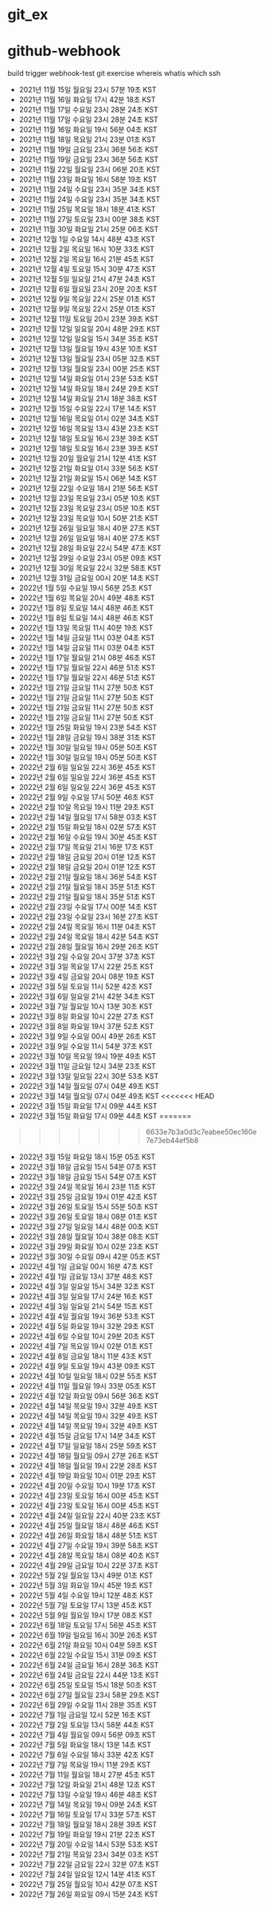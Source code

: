 # git_ex
# github-webhook
build trigger 
webhook-test
git exercise
whereis whatis which
ssh
- 2021년 11월 15일 월요일 23시 57분 19초 KST
- 2021년 11월 16일 화요일 17시 42분 18초 KST
- 2021년 11월 17일 수요일 23시 28분 24초 KST
- 2021년 11월 17일 수요일 23시 28분 24초 KST
- 2021년 11월 16일 화요일 19시 56분 04초 KST
- 2021년 11월 18일 목요일 21시 23분 01초 KST
- 2021년 11월 19일 금요일 23시 36분 56초 KST
- 2021년 11월 19일 금요일 23시 36분 56초 KST
- 2021년 11월 22일 월요일 23시 06분 20초 KST
- 2021년 11월 23일 화요일 16시 58분 19초 KST
- 2021년 11월 24일 수요일 23시 35분 34초 KST
- 2021년 11월 24일 수요일 23시 35분 34초 KST
- 2021년 11월 25일 목요일 18시 18분 41초 KST
- 2021년 11월 27일 토요일 23시 00분 38초 KST
- 2021년 11월 30일 화요일 21시 25분 06초 KST
- 2021년 12월  1일 수요일 14시 48분 43초 KST
- 2021년 12월  2일 목요일 16시 10분 33초 KST
- 2021년 12월  2일 목요일 16시 21분 45초 KST
- 2021년 12월  4일 토요일 15시 30분 47초 KST
- 2021년 12월  5일 일요일 21시 47분 24초 KST
- 2021년 12월  6일 월요일 23시 20분 20초 KST
- 2021년 12월  9일 목요일 22시 25분 01초 KST
- 2021년 12월  9일 목요일 22시 25분 01초 KST
- 2021년 12월 11일 토요일 20시 23분 39초 KST
- 2021년 12월 12일 일요일 20시 48분 29초 KST
- 2021년 12월 12일 일요일 15시 34분 35초 KST
- 2021년 12월 13일 월요일 19시 43분 10초 KST
- 2021년 12월 13일 월요일 23시 05분 32초 KST
- 2021년 12월 13일 월요일 23시 00분 25초 KST
- 2021년 12월 14일 화요일 01시 23분 53초 KST
- 2021년 12월 14일 화요일 18시 24분 29초 KST
- 2021년 12월 14일 화요일 21시 18분 38초 KST
- 2021년 12월 15일 수요일 22시 17분 14초 KST
- 2021년 12월 16일 목요일 01시 02분 34초 KST
- 2021년 12월 16일 목요일 13시 43분 23초 KST
- 2021년 12월 18일 토요일 16시 23분 39초 KST
- 2021년 12월 18일 토요일 16시 23분 39초 KST
- 2021년 12월 20일 월요일 21시 12분 41초 KST
- 2021년 12월 21일 화요일 01시 33분 56초 KST
- 2021년 12월 21일 화요일 15시 06분 14초 KST
- 2021년 12월 22일 수요일 18시 21분 56초 KST
- 2021년 12월 23일 목요일 23시 05분 10초 KST
- 2021년 12월 23일 목요일 23시 05분 10초 KST
- 2021년 12월 23일 목요일 10시 50분 21초 KST
- 2021년 12월 26일 일요일 18시 40분 27초 KST
- 2021년 12월 26일 일요일 18시 40분 27초 KST
- 2021년 12월 28일 화요일 22시 54분 47초 KST
- 2021년 12월 29일 수요일 23시 05분 09초 KST
- 2021년 12월 30일 목요일 22시 32분 58초 KST
- 2021년 12월 31일 금요일 00시 20분 14초 KST
- 2022년 1월  5일 수요일 19시 56분 25초 KST
- 2022년 1월  6일 목요일 20시 49분 48초 KST
- 2022년 1월  8일 토요일 14시 48분 46초 KST
- 2022년 1월  8일 토요일 14시 48분 46초 KST
- 2022년 1월 13일 목요일 11시 40분 19초 KST
- 2022년 1월 14일 금요일 11시 03분 04초 KST
- 2022년 1월 14일 금요일 11시 03분 04초 KST
- 2022년 1월 17일 월요일 21시 08분 46초 KST
- 2022년 1월 17일 월요일 22시 46분 51초 KST
- 2022년 1월 17일 월요일 22시 46분 51초 KST
- 2022년 1월 21일 금요일 11시 27분 50초 KST
- 2022년 1월 21일 금요일 11시 27분 50초 KST
- 2022년 1월 21일 금요일 11시 27분 50초 KST
- 2022년 1월 21일 금요일 11시 27분 50초 KST
- 2022년 1월 25일 화요일 19시 23분 54초 KST
- 2022년 1월 28일 금요일 19시 38분 31초 KST
- 2022년 1월 30일 일요일 19시 05분 50초 KST
- 2022년 1월 30일 일요일 19시 05분 50초 KST
- 2022년 2월  6일 일요일 22시 36분 45초 KST
- 2022년 2월  6일 일요일 22시 36분 45초 KST
- 2022년 2월  6일 일요일 22시 36분 45초 KST
- 2022년 2월  9일 수요일 17시 50분 46초 KST
- 2022년 2월 10일 목요일 19시 11분 29초 KST
- 2022년 2월 14일 월요일 17시 58분 03초 KST
- 2022년 2월 15일 화요일 18시 02분 57초 KST
- 2022년 2월 16일 수요일 19시 30분 45초 KST
- 2022년 2월 17일 목요일 21시 16분 17초 KST
- 2022년 2월 18일 금요일 20시 01분 12초 KST
- 2022년 2월 18일 금요일 20시 01분 12초 KST
- 2022년 2월 21일 월요일 18시 36분 54초 KST
- 2022년 2월 21일 월요일 18시 35분 51초 KST
- 2022년 2월 21일 월요일 18시 35분 51초 KST
- 2022년 2월 23일 수요일 17시 00분 14초 KST
- 2022년 2월 23일 수요일 23시 16분 27초 KST
- 2022년 2월 24일 목요일 16시 11분 04초 KST
- 2022년 2월 24일 목요일 18시 42분 54초 KST
- 2022년 2월 28일 월요일 16시 29분 26초 KST
- 2022년 3월  2일 수요일 20시 37분 37초 KST
- 2022년 3월  3일 목요일 17시 22분 25초 KST
- 2022년 3월  4일 금요일 20시 08분 19초 KST
- 2022년 3월  5일 토요일 11시 52분 42초 KST
- 2022년 3월  6일 일요일 21시 42분 34초 KST
- 2022년 3월  7일 월요일 10시 13분 30초 KST
- 2022년 3월  8일 화요일 10시 22분 27초 KST
- 2022년 3월  8일 화요일 19시 37분 52초 KST
- 2022년 3월  9일 수요일 00시 49분 26초 KST
- 2022년 3월  9일 수요일 11시 54분 37초 KST
- 2022년 3월 10일 목요일 19시 19분 49초 KST
- 2022년 3월 11일 금요일 12시 34분 23초 KST
- 2022년 3월 13일 일요일 22시 30분 53초 KST
- 2022년 3월 14일 월요일 07시 04분 49초 KST
- 2022년 3월 14일 월요일 07시 04분 49초 KST
<<<<<<< HEAD
- 2022년 3월 15일 화요일 17시 09분 44초 KST
- 2022년 3월 15일 화요일 17시 09분 44초 KST
=======
>>>>>>> 6633e7b3a0d3c7eabee50ec160e7e73eb44ef5b8
- 2022년 3월 15일 화요일 18시 15분 05초 KST
- 2022년 3월 18일 금요일 15시 54분 07초 KST
- 2022년 3월 18일 금요일 15시 54분 07초 KST
- 2022년 3월 24일 목요일 16시 23분 11초 KST
- 2022년 3월 25일 금요일 19시 01분 42초 KST
- 2022년 3월 26일 토요일 15시 55분 50초 KST
- 2022년 3월 26일 토요일 18시 08분 01초 KST
- 2022년 3월 27일 일요일 14시 48분 00초 KST
- 2022년 3월 28일 월요일 10시 38분 08초 KST
- 2022년 3월 29일 화요일 10시 02분 23초 KST
- 2022년 3월 30일 수요일 09시 42분 05초 KST
- 2022년 4월  1일 금요일 00시 16분 47초 KST
- 2022년 4월  1일 금요일 13시 37분 48초 KST
- 2022년 4월  3일 일요일 15시 34분 32초 KST
- 2022년 4월  3일 일요일 17시 24분 16초 KST
- 2022년 4월  3일 일요일 21시 54분 15초 KST
- 2022년 4월  4일 월요일 19시 36분 53초 KST
- 2022년 4월  5일 화요일 19시 32분 29초 KST
- 2022년 4월  6일 수요일 10시 29분 20초 KST
- 2022년 4월  7일 목요일 19시 02분 01초 KST
- 2022년 4월  8일 금요일 18시 11분 43초 KST
- 2022년 4월  9일 토요일 19시 43분 09초 KST
- 2022년 4월 10일 일요일 18시 02분 55초 KST
- 2022년 4월 11일 월요일 19시 33분 05초 KST
- 2022년 4월 12일 화요일 09시 56분 36초 KST
- 2022년 4월 14일 목요일 19시 32분 49초 KST
- 2022년 4월 14일 목요일 19시 32분 49초 KST
- 2022년 4월 14일 목요일 19시 32분 49초 KST
- 2022년 4월 15일 금요일 17시 14분 34초 KST
- 2022년 4월 17일 일요일 18시 25분 59초 KST
- 2022년 4월 18일 월요일 09시 27분 26초 KST
- 2022년 4월 18일 월요일 19시 22분 28초 KST
- 2022년 4월 19일 화요일 10시 01분 29초 KST
- 2022년 4월 20일 수요일 10시 19분 17초 KST
- 2022년 4월 23일 토요일 16시 00분 45초 KST
- 2022년 4월 23일 토요일 16시 00분 45초 KST
- 2022년 4월 24일 일요일 22시 40분 23초 KST
- 2022년 4월 25일 월요일 18시 48분 46초 KST
- 2022년 4월 26일 화요일 18시 48분 51초 KST
- 2022년 4월 27일 수요일 19시 39분 58초 KST
- 2022년 4월 28일 목요일 18시 08분 40초 KST
- 2022년 4월 29일 금요일 10시 22분 37초 KST
- 2022년 5월  2일 월요일 13시 49분 01초 KST
- 2022년 5월  3일 화요일 19시 45분 19초 KST
- 2022년 5월  4일 수요일 19시 12분 48초 KST
- 2022년 5월  7일 토요일 17시 13분 45초 KST
- 2022년 5월  9일 월요일 19시 17분 08초 KST
- 2022년 6월 18일 토요일 17시 56분 45초 KST
- 2022년 6월 19일 일요일 16시 30분 26초 KST
- 2022년 6월 21일 화요일 10시 04분 59초 KST
- 2022년 6월 22일 수요일 15시 31분 09초 KST
- 2022년 6월 24일 금요일 16시 28분 36초 KST
- 2022년 6월 24일 금요일 22시 44분 13초 KST
- 2022년 6월 25일 토요일 15시 18분 50초 KST
- 2022년 6월 27일 월요일 23시 58분 29초 KST
- 2022년 6월 29일 수요일 11시 28분 35초 KST
- 2022년 7월  1일 금요일 12시 52분 16초 KST
- 2022년 7월  2일 토요일 13시 58분 44초 KST
- 2022년 7월  4일 월요일 09시 56분 09초 KST
- 2022년 7월  5일 화요일 18시 13분 14초 KST
- 2022년 7월  6일 수요일 18시 33분 42초 KST
- 2022년 7월  7일 목요일 19시 11분 29초 KST
- 2022년 7월 11일 월요일 18시 27분 45초 KST
- 2022년 7월 12일 화요일 21시 48분 12초 KST
- 2022년 7월 13일 수요일 19시 46분 48초 KST
- 2022년 7월 14일 목요일 19시 09분 24초 KST
- 2022년 7월 16일 토요일 17시 33분 57초 KST
- 2022년 7월 18일 월요일 18시 28분 39초 KST
- 2022년 7월 19일 화요일 19시 21분 22초 KST
- 2022년 7월 20일 수요일 14시 53분 53초 KST
- 2022년 7월 21일 목요일 23시 34분 03초 KST
- 2022년 7월 22일 금요일 22시 32분 07초 KST
- 2022년 7월 24일 일요일 12시 14분 41초 KST
- 2022년 7월 25일 월요일 10시 42분 07초 KST
- 2022년 7월 26일 화요일 09시 15분 24초 KST
